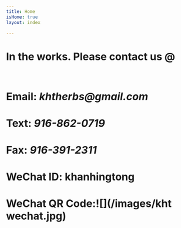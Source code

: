 ```yaml
---
title: Home
isHome: true
layout: index

---
```

# In the works. Please contact us @

<br>

# Email: **_khtherbs@gmail.com_**

# Text: **_916-862-0719_**

# Fax: **_916-391-2311_** 

# WeChat ID: **khanhingtong**

# WeChat QR Code:![](/images/kht wechat.jpg)